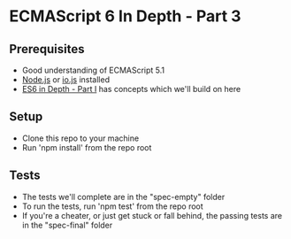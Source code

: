 # ECMAScript 6 In Depth - Part 3

## Prerequisites
* Good understanding of ECMAScript 5.1
* [Node.js](https://nodejs.org/) or [io.js](https://iojs.org/en/index.html) installed
* [ES6 in Depth - Part I](http://www.meetup.com/Santa-Barbara-JavaScript-Meetup/events/222301599/) has concepts which we'll build on here

## Setup
* Clone this repo to your machine
* Run 'npm install' from the repo root

## Tests
* The tests we'll complete are in the "spec-empty" folder
* To run the tests, run 'npm test' from the repo root
* If you're a cheater, or just get stuck or fall behind, the passing tests are in the "spec-final" folder

